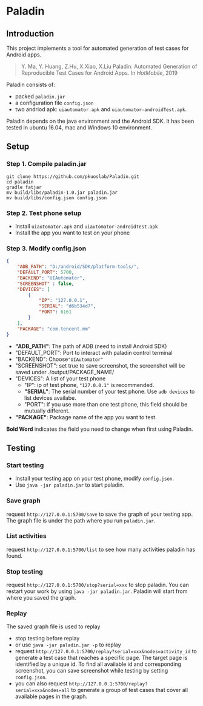 # Paladin

## Introduction
This project implements a tool for automated generation of test cases for Android apps.
>Y. Ma, Y. Huang, Z.Hu, X.Xiao, X.Liu Paladin: Automated Generation of Reproducible Test Cases for Android Apps. In *HotMobile*, 2019


Paladin consists of: 
* packed `paladin.jar`
* a configuration file `config.json` 
* two andriod apk:  `uiautomator.apk` and `uiautomator-androidTest.apk`. 


Paladin depends on the java environment and the Android SDK. It has been tested in ubuntu 16.04, mac and Windows 10 environment.

## Setup

### Step 1. Compile paladin.jar

```shell
git clone https://github.com/pkuoslab/Paladin.git
cd paladin
gradle fatjar
mv build/libs/paladin-1.0.jar paladin.jar
mv build/libs/config.json config.json
```

### Step 2. Test phone setup

- Install  `uiautomator.apk` and `uiautomator-androidTest.apk`
- Install the app you want to test on your phone

### Step 3. Modify config.json

```json
{
    "ADB_PATH": "D:/android/SDK/platform-tools/",
    "DEFAULT_PORT": 5700,
    "BACKEND": "UIAutomator",
    "SCREENSHOT" : false,
    "DEVICES": [
        {
            "IP": "127.0.0.1",
            "SERIAL": "d6b534d7",
            "PORT": 6161
        }
    ],
    "PACKAGE": "com.tencent.mm"
}
```

- **"ADB_PATH"**: The path of ADB (need to install Android SDK)
- "DEFAULT_PORT": Port to interact with paladin control terminal
- "BACKEND": Choose`"UIAutomator"`
- "SCREENSHOT": set true to save screenshot, the screenshot will be saved under ./output/PACKAGE_NAME/
- "DEVICES": A list of your test phone
  - "IP": ip of test phone, `"127.0.0.1"` is recommended.
  - **"SERIAL"**: The serial number of your test phone. Use `adb devices` to list devices availabe.
  - "PORT": If you use more than one test phone, this field should be mutually different. 
- **"PACKAGE"**: Package name of the app you want to test.

**Bold Word** indicates the field you need to change when first using Paladin.

## Testing

### Start testing

- Install your testing app on your test phone, modify `config.json`.
- Use `java -jar paladin.jar`  to start paladin.

### Save graph

request `http://127.0.0.1:5700/save` to save the graph of your testing app. The graph file is under the path where you run `paladin.jar`. 

### List activities

request `http://127.0.0.1:5700/list` to see how many activities paladin has found.

### Stop testing

request `http://127.0.0.1:5700/stop?serial=xxx` to stop paladin. You can restart your work by using `java -jar paladin.jar`. Paladin will start from where you saved the graph.

### Replay
The saved graph file is used to replay
- stop testing before replay
- or use `java -jar paladin.jar -p` to replay
- request `http://127.0.0.1:5700/replay?serial=xxx&nodes=activity_id` to generate a test case that reaches a specific page. The target page is identified by a unique id. To find all available id and corresponding screenshot, you can save screenshot while testing by setting `config.json`.  
- you can also request `http://127.0.0.1:5700/replay?serial=xxx&nodes=all` to generate a group of test cases that cover all available pages in the graph.
 